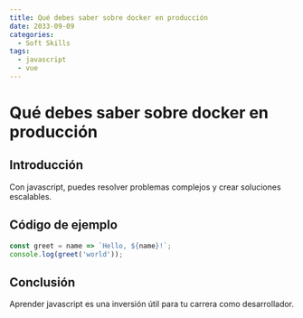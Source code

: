 ```yaml
---
title: Qué debes saber sobre docker en producción
date: 2033-09-09
categories:
  - Soft Skills
tags:
  - javascript
  - vue
---
```


# Qué debes saber sobre docker en producción

## Introducción

Con javascript, puedes resolver problemas complejos y crear soluciones escalables.

## Código de ejemplo

```javascript
const greet = name => `Hello, ${name}!`;
console.log(greet('world'));
```

## Conclusión

Aprender javascript es una inversión útil para tu carrera como desarrollador.